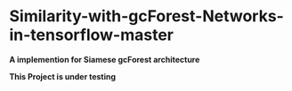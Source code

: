 # Similarity-with-gcForest-Networks-in-tensorflow-master
**A implemention for Siamese gcForest architecture**  

**This Project is under testing**  


